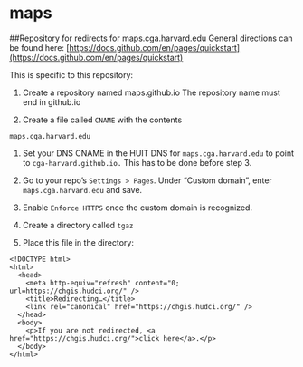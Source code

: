 # maps
##Repository for redirects for maps.cga.harvard.edu
General directions can be found here:
[https://docs.github.com/en/pages/quickstart](https://docs.github.com/en/pages/quickstart)

This is specific to this repository:
1.  Create a repository named maps.github.io  The repository name must end in github.io

1.  Create a file called `CNAME` with the contents
```
maps.cga.harvard.edu
```

1.  Set your DNS CNAME in the HUIT DNS for `maps.cga.harvard.edu` to point to `cga-harvard.github.io.`  This has to be done before step 3.

1.  Go to your repo’s `Settings > Pages`.  Under “Custom domain”, enter `maps.cga.harvard.edu` and save.

1.  Enable `Enforce HTTPS` once the custom domain is recognized.

1.  Create a directory called `tgaz`

1.  Place this file in the directory:
```
<!DOCTYPE html>
<html>
  <head>
    <meta http-equiv="refresh" content="0; url=https://chgis.hudci.org/" />
    <title>Redirecting…</title>
    <link rel="canonical" href="https://chgis.hudci.org/" />
  </head>
  <body>
    <p>If you are not redirected, <a href="https://chgis.hudci.org/">click here</a>.</p>
  </body>
</html>
```
